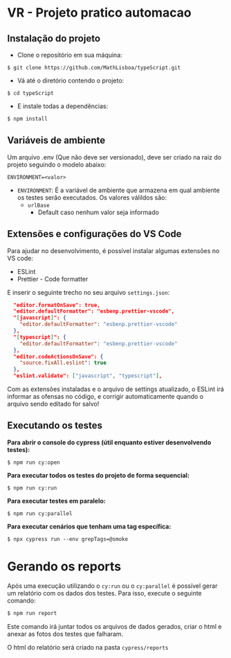 # VR - Projeto pratico automacao

## Instalação do projeto

- Clone o repositório em sua máquina:

```
$ git clone https://github.com/MathLisboa/typeScript.git
```

- Vá até o diretório contendo o projeto:

```
$ cd typeScript
```

- E instale todas a dependências:

```sh
$ npm install
```

## Variáveis de ambiente

Um arquivo .env (Que não deve ser versionado), deve ser criado na raiz do projeto seguindo o modelo abaixo:

```
ENVIRONMENT=<valor>

```

- `ENVIRONMENT`: É a variável de ambiente que armazena em qual ambiente os testes serão executados. Os valores válildos são:
  - `urlBase`
    - Default caso nenhum valor seja informado

## Extensões e configurações do VS Code

Para ajudar no desenvolvimento, é possível instalar algumas extensões no VS code:

- ESLint
- Prettier - Code formatter

E inserir o seguinte trecho no seu arquivo `settings.json`:

```json
  "editor.formatOnSave": true,
  "editor.defaultFormatter": "esbenp.prettier-vscode",
  "[javascript]": {
    "editor.defaultFormatter": "esbenp.prettier-vscode"
  },
  "[typescript]": {
    "editor.defaultFormatter": "esbenp.prettier-vscode"
  },
  "editor.codeActionsOnSave": {
    "source.fixAll.eslint": true
  },
  "eslint.validate": ["javascript", "typescript"],
```

Com as extensões instaladas e o arquivo de settings atualizado, o ESLint irá informar as ofensas no código, e corrigir automaticamente quando o arquivo sendo editado for salvo!

## Executando os testes

**Para abrir o console do cypress (útil enquanto estiver desenvolvendo testes):**

```
$ npm run cy:open
```

**Para executar todos os testes do projeto de forma sequencial:**

```
$ npm run cy:run
```

**Para executar testes em paralelo:**

```
$ npm run cy:parallel
```

**Para executar cenários que tenham uma tag específica:**

```
$ npx cypress run --env grepTags=@smoke
```

# Gerando os reports

Após uma execução utilizando o `cy:run` ou o `cy:parallel` é possível gerar um relatório com os dados dos testes. Para isso, execute o seguinte comando:

```sh
$ npm run report
```

Este comando irá juntar todos os arquivos de dados gerados, criar o html e anexar as fotos dos testes que falharam.

O html do relatório será criado na pasta `cypress/reports`
